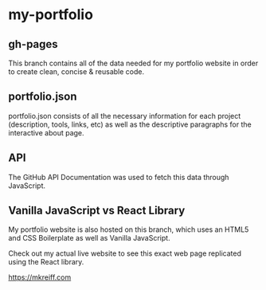 # my-portfolio

## gh-pages
This branch contains all of the data needed for my portfolio website in order to create clean, concise & reusable code.


## portfolio.json
portfolio.json consists of all the necessary information for each project (description, tools, links, etc) as well as
the descriptive paragraphs for the interactive about page.


## API
The GitHub API Documentation was used to fetch this data through JavaScript.


## Vanilla JavaScript vs React Library
My portfolio website is also hosted on this branch, which uses an HTML5 and CSS Boilerplate as well as Vanilla JavaScript.

Check out my actual live website to see this exact web page replicated using the React library.

https://mkreiff.com
